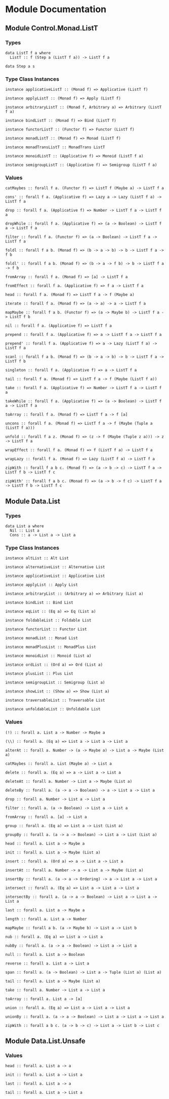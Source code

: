 # Module Documentation

## Module Control.Monad.ListT

### Types

    data ListT f a where
      ListT :: f (Step a (ListT f a)) -> ListT f a

    data Step a s


### Type Class Instances

    instance applicativeListT :: (Monad f) => Applicative (ListT f)

    instance applyListT :: (Monad f) => Apply (ListT f)

    instance arbitraryListT :: (Monad f, Arbitrary a) => Arbitrary (ListT f a)

    instance bindListT :: (Monad f) => Bind (ListT f)

    instance functorListT :: (Functor f) => Functor (ListT f)

    instance monadListT :: (Monad f) => Monad (ListT f)

    instance monadTransListT :: MonadTrans ListT

    instance monoidListT :: (Applicative f) => Monoid (ListT f a)

    instance semigroupListT :: (Applicative f) => Semigroup (ListT f a)


### Values

    catMaybes :: forall f a. (Functor f) => ListT f (Maybe a) -> ListT f a

    cons' :: forall f a. (Applicative f) => Lazy a -> Lazy (ListT f a) -> ListT f a

    drop :: forall f a. (Applicative f) => Number -> ListT f a -> ListT f a

    dropWhile :: forall f a. (Applicative f) => (a -> Boolean) -> ListT f a -> ListT f a

    filter :: forall f a. (Functor f) => (a -> Boolean) -> ListT f a -> ListT f a

    foldl :: forall f a b. (Monad f) => (b -> a -> b) -> b -> ListT f a -> f b

    foldl' :: forall f a b. (Monad f) => (b -> a -> f b) -> b -> ListT f a -> f b

    fromArray :: forall f a. (Monad f) => [a] -> ListT f a

    fromEffect :: forall f a. (Applicative f) => f a -> ListT f a

    head :: forall f a. (Monad f) => ListT f a -> f (Maybe a)

    iterate :: forall f a. (Monad f) => (a -> a) -> a -> ListT f a

    mapMaybe :: forall f a b. (Functor f) => (a -> Maybe b) -> ListT f a -> ListT f b

    nil :: forall f a. (Applicative f) => ListT f a

    prepend :: forall f a. (Applicative f) => a -> ListT f a -> ListT f a

    prepend' :: forall f a. (Applicative f) => a -> Lazy (ListT f a) -> ListT f a

    scanl :: forall f a b. (Monad f) => (b -> a -> b) -> b -> ListT f a -> ListT f b

    singleton :: forall f a. (Applicative f) => a -> ListT f a

    tail :: forall f a. (Monad f) => ListT f a -> f (Maybe (ListT f a))

    take :: forall f a. (Applicative f) => Number -> ListT f a -> ListT f a

    takeWhile :: forall f a. (Applicative f) => (a -> Boolean) -> ListT f a -> ListT f a

    toArray :: forall f a. (Monad f) => ListT f a -> f [a]

    uncons :: forall f a. (Monad f) => ListT f a -> f (Maybe (Tuple a (ListT f a)))

    unfold :: forall f a z. (Monad f) => (z -> f (Maybe (Tuple z a))) -> z -> ListT f a

    wrapEffect :: forall f a. (Monad f) => f (ListT f a) -> ListT f a

    wrapLazy :: forall f a. (Monad f) => Lazy (ListT f a) -> ListT f a

    zipWith :: forall f a b c. (Monad f) => (a -> b -> c) -> ListT f a -> ListT f b -> ListT f c

    zipWith' :: forall f a b c. (Monad f) => (a -> b -> f c) -> ListT f a -> ListT f b -> ListT f c


## Module Data.List

### Types

    data List a where
      Nil :: List a
      Cons :: a -> List a -> List a


### Type Class Instances

    instance altList :: Alt List

    instance alternativeList :: Alternative List

    instance applicativeList :: Applicative List

    instance applyList :: Apply List

    instance arbitraryList :: (Arbitrary a) => Arbitrary (List a)

    instance bindList :: Bind List

    instance eqList :: (Eq a) => Eq (List a)

    instance foldableList :: Foldable List

    instance functorList :: Functor List

    instance monadList :: Monad List

    instance monadPlusList :: MonadPlus List

    instance monoidList :: Monoid (List a)

    instance ordList :: (Ord a) => Ord (List a)

    instance plusList :: Plus List

    instance semigroupList :: Semigroup (List a)

    instance showList :: (Show a) => Show (List a)

    instance traversableList :: Traversable List

    instance unfoldableList :: Unfoldable List


### Values

    (!) :: forall a. List a -> Number -> Maybe a

    (\\) :: forall a. (Eq a) => List a -> List a -> List a

    alterAt :: forall a. Number -> (a -> Maybe a) -> List a -> Maybe (List a)

    catMaybes :: forall a. List (Maybe a) -> List a

    delete :: forall a. (Eq a) => a -> List a -> List a

    deleteAt :: forall a. Number -> List a -> Maybe (List a)

    deleteBy :: forall a. (a -> a -> Boolean) -> a -> List a -> List a

    drop :: forall a. Number -> List a -> List a

    filter :: forall a. (a -> Boolean) -> List a -> List a

    fromArray :: forall a. [a] -> List a

    group :: forall a. (Eq a) => List a -> List (List a)

    groupBy :: forall a. (a -> a -> Boolean) -> List a -> List (List a)

    head :: forall a. List a -> Maybe a

    init :: forall a. List a -> Maybe (List a)

    insert :: forall a. (Ord a) => a -> List a -> List a

    insertAt :: forall a. Number -> a -> List a -> Maybe (List a)

    insertBy :: forall a. (a -> a -> Ordering) -> a -> List a -> List a

    intersect :: forall a. (Eq a) => List a -> List a -> List a

    intersectBy :: forall a. (a -> a -> Boolean) -> List a -> List a -> List a

    last :: forall a. List a -> Maybe a

    length :: forall a. List a -> Number

    mapMaybe :: forall a b. (a -> Maybe b) -> List a -> List b

    nub :: forall a. (Eq a) => List a -> List a

    nubBy :: forall a. (a -> a -> Boolean) -> List a -> List a

    null :: forall a. List a -> Boolean

    reverse :: forall a. List a -> List a

    span :: forall a. (a -> Boolean) -> List a -> Tuple (List a) (List a)

    tail :: forall a. List a -> Maybe (List a)

    take :: forall a. Number -> List a -> List a

    toArray :: forall a. List a -> [a]

    union :: forall a. (Eq a) => List a -> List a -> List a

    unionBy :: forall a. (a -> a -> Boolean) -> List a -> List a -> List a

    zipWith :: forall a b c. (a -> b -> c) -> List a -> List b -> List c


## Module Data.List.Unsafe

### Values

    head :: forall a. List a -> a

    init :: forall a. List a -> List a

    last :: forall a. List a -> a

    tail :: forall a. List a -> List a
